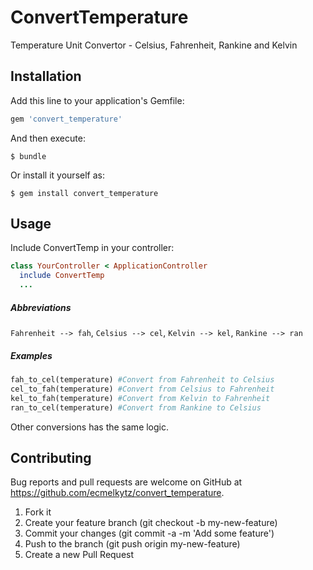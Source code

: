 # ConvertTemperature

Temperature Unit Convertor - Celsius, Fahrenheit, Rankine and Kelvin

## Installation

Add this line to your application's Gemfile:

```ruby
gem 'convert_temperature'
```

And then execute:

    $ bundle

Or install it yourself as:

    $ gem install convert_temperature

## Usage
Include ConvertTemp in your controller:

```ruby
class YourController < ApplicationController
  include ConvertTemp
  ...
```

##### Abbreviations
`Fahrenheit --> fah`, `Celsius --> cel`, `Kelvin --> kel`, `Rankine --> ran`

##### Examples
```ruby
fah_to_cel(temperature) #Convert from Fahrenheit to Celsius
cel_to_fah(temperature) #Convert from Celsius to Fahrenheit
kel_to_fah(temperature) #Convert from Kelvin to Fahrenheit
ran_to_cel(temperature) #Convert from Rankine to Celsius
```
Other conversions has the same logic.

## Contributing

Bug reports and pull requests are welcome on GitHub at https://github.com/ecmelkytz/convert_temperature.

1. Fork it
2. Create your feature branch (git checkout -b my-new-feature)
3. Commit your changes (git commit -a -m 'Add some feature')
4. Push to the branch (git push origin my-new-feature)
5. Create a new Pull Request
